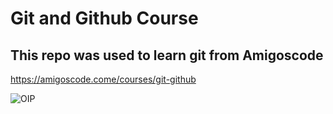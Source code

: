 # Git and Github Course
## This repo was used to learn git from Amigoscode

https://amigoscode.come/courses/git-github

![OIP](https://user-images.githubusercontent.com/104745250/210196452-4627aeb1-4164-4256-8ac0-174c2e48ced9.jpg)
